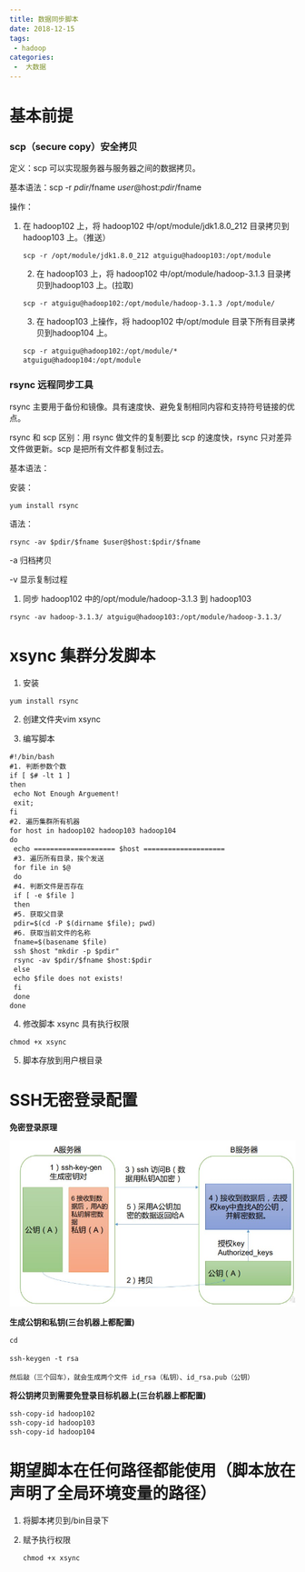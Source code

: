 ```yaml
---
title: 数据同步脚本
date: 2018-12-15
tags:
 - hadoop
categories:
 -  大数据
---
```




# 基本前提

### scp（secure copy）安全拷贝

定义：scp 可以实现服务器与服务器之间的数据拷贝。

基本语法：scp -r   $pdir/$fname   $user@$host:$pdir/$fname

操作：

 1. 在 hadoop102 上，将 hadoop102 中/opt/module/jdk1.8.0_212 目录拷贝到hadoop103 上。（推送）

    ```shell
    scp -r /opt/module/jdk1.8.0_212 atguigu@hadoop103:/opt/module
    ```

	2. 在 hadoop103 上，将 hadoop102 中/opt/module/hadoop-3.1.3 目录拷贝到hadoop103 上。(拉取)

    ```shell
    scp -r atguigu@hadoop102:/opt/module/hadoop-3.1.3 /opt/module/
    ```

	3. 在 hadoop103 上操作，将 hadoop102 中/opt/module 目录下所有目录拷贝到hadoop104 上。

    ```shell
    scp -r atguigu@hadoop102:/opt/module/*  atguigu@hadoop104:/opt/module
    ```

### **rsync** 远程同步工具

rsync 主要用于备份和镜像。具有速度快、避免复制相同内容和支持符号链接的优点。

rsync 和 scp 区别：用 rsync 做文件的复制要比 scp 的速度快，rsync 只对差异文件做更新。scp 是把所有文件都复制过去。



基本语法：

安装：

```shell
yum install rsync
```

语法：

```shell
rsync -av $pdir/$fname $user@$host:$pdir/$fname
```

-a 归档拷贝

-v 显示复制过程

1. 同步 hadoop102 中的/opt/module/hadoop-3.1.3 到 hadoop103

```shell
rsync -av hadoop-3.1.3/ atguigu@hadoop103:/opt/module/hadoop-3.1.3/
```



# **xsync** 集群分发脚本

1. 安装

```shell
yum install rsync
```

2. 创建文件夹vim xsync

3. 编写脚本

```shell
#!/bin/bash
#1. 判断参数个数
if [ $# -lt 1 ]
then
 echo Not Enough Arguement!
 exit;
fi
#2. 遍历集群所有机器
for host in hadoop102 hadoop103 hadoop104
do
 echo ==================== $host ====================
 #3. 遍历所有目录，挨个发送
 for file in $@
 do
 #4. 判断文件是否存在
 if [ -e $file ]
 then
 #5. 获取父目录
 pdir=$(cd -P $(dirname $file); pwd)
 #6. 获取当前文件的名称
 fname=$(basename $file)
 ssh $host "mkdir -p $pdir"
 rsync -av $pdir/$fname $host:$pdir
 else
 echo $file does not exists!
 fi
 done
done
```

4. 修改脚本 xsync 具有执行权限

```shell
chmod +x xsync
```

5. 脚本存放到用户根目录

# SSH无密登录配置

**免密登录原理**

![](../images/hadoop-4.jpg)



**生成公钥和私钥(三台机器上都配置)**

```shell
cd 

ssh-keygen -t rsa

然后敲（三个回车），就会生成两个文件 id_rsa（私钥）、id_rsa.pub（公钥）
```

**将公钥拷贝到需要免登录目标机器上(三台机器上都配置)**

```shell
ssh-copy-id hadoop102
ssh-copy-id hadoop103
ssh-copy-id hadoop104
```

# 期望脚本在任何路径都能使用（脚本放在声明了全局环境变量的路径）

1. 将脚本拷贝到/bin目录下

2. 赋予执行权限

   ```shell
   chmod +x xsync
   ```

   




